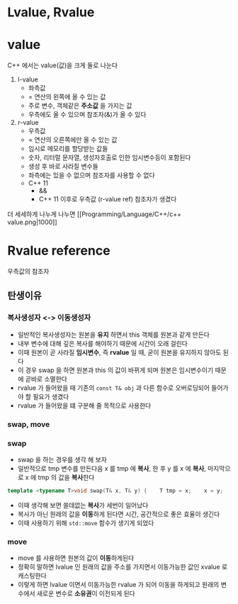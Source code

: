 # Lvalue, Rvalue

# value

C++ 에서는 value(값)을 크게 둘로 나눈다

1. l-value
    - 좌측값
    - = 연산의 왼쪽에 올 수 있는 값
    - 주로 변수, 객체같은 **주소값** 을 가지는 값
    - 우측에도 올 수 있으며 참조자(&)가 올 수 있다
2. r-value
    - 우측값
    - = 연산의 오른쪽에만 올 수 있는 값
    - 임시로 메모리를 할당받는 값들
    - 숫자, 리터럴 문자열, 생성자호출로 인한 임시변수등이 포함된다
    - 생성 후 바로 사라질 변수들
    - 좌측에는 있을 수 없으며 참조자를 사용할 수 없다
    - C++ 11
        - &&
        - C++ 11 이후로 우측값 (r-value ref) 참조자가 생겼다

더 세세하게 나누게 나누면 [[Programming/Language/C++/c++ value.png|1000]]

# Rvalue reference

우측값의 참조자

## 탄생이유

### 복사생성자 <-> 이동생성자

- 일반적인 복사생성자는 원본을 **유지** 하면서 this 객체를 원본과 같게 만든다
- 내부 변수에 대해 깊은 복사를 해야하기 때문에 시간이 오래 걸린다
- 이때 원본이 곧 사라질 **임시변수**, 즉 **rvalue** 일 때, 굳이 원본을 유지하지 않아도 된다
- 이 경우 swap 을 하면 원본과 this 의 값이 바뀌게 되며 원본은 임시변수이기 때문에 곧바로 소멸한다
- rvalue 가 들어왔을 때 기존의 `const T& obj` 과 다른 함수로 오버로딩되어 들어가야 할 필요가 생겼다
- rvalue 가 들어왔을 떄 구분해 줄 목적으로 사용한다

### swap, move

### swap

- swap 을 하는 경우를 생각 해 보자
- 일반적으로 tmp 변수를 만든다음 x 를 tmp 에 **복사**, 한 후 y 를 x 에 **복사**, 마지막으로 x 에 tmp 의 값을 **복사**한다

```cpp
template <typename T>void swap(T& x, T& y) {    T tmp = x;    x = y;    y = tmp;}
```

- 이때 생각해 보면 쓸데없는 **복사**가 세번이 일어났다
- 복사가 아닌 원래의 값을 **이동**하게 된다면 시간, 공간적으로 좋은 효율이 생긴다
- 이때 사용하기 위해 `std::move` 함수가 생기게 되었다

### move

- move 를 사용하면 원본의 값이 **이동**하게된다
- 정확히 말하면 lvalue 인 원래의 값을 주소를 가지면서 이동가능한 값인 xvalue 로 캐스팅한다
- 이렇게 하면 lvalue 이면서 이동가능한 rvalue 가 되어 이동을 하게되고 원래의 변수에서 새로운 변수로 **소유권**이 이전되게 된다